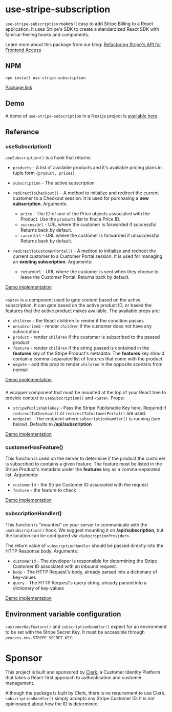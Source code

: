 # use-stripe-subscription

`use-stripe-subscription` makes it easy to add Stripe Billing to a React application. It uses Stripe's SDK to create a standardized React SDK with familiar-feeling hooks and components.

Learn more about this package from our blog: [Refactoring Stripe's API for Frontend Access](https://clerk.dev/blog/refactoring-stripes-api-for-frontend-access)

## NPM

```
npm install use-stripe-subscription
```

[Package link](https://www.npmjs.com/package/use-stripe-subscription)

## Demo

A demo of `use-stripe-subscription` in a Next.js project is [available here](https://github.com/clerkinc/use-stripe-subscription-demo).

## Reference

### useSubscription()

`useSubscription()` is a hook that returns:

- `products` - A list of available products and it's available pricing plans in tuple form `{product, prices}`
- `subscription` - The active subscription
- `redirectToCheckout()` - A method to initialize and redirect the current customer to a Checkout session. It is used for purchasing a **new subscription**. Arguments:

  - `price` - The ID of one of the Price objects associated with the Product. Use the `products` list to find a Price ID.
  - `successUrl` - URL where the customer is forwarded if successful. Returns back by default.
  - `cancelUrl` - URL where the customer is forwarded if unsuccessful. Returns back by default.

- `redirectToCustomerPortal()` - A method to initialize and redirect the current customer to a Customer Portal session. It is used for managing an **existing subscription**. Arguments:
  - `returnUrl` - URL where the customer is sent when they choose to leave the Customer Portal. Returns back by default.

[Demo implementation](https://github.com/clerkinc/use-stripe-subscription-demo/blob/main/pages/index.tsx)

### <Gate>

`<Gate>` is a component used to gate content based on the active subscription. It can gate based on the active product ID, or based the features that the active product makes available. The available props are:

- `children` - the React children to render if the condition passes
- `unsubscribed` - render `children` if the customer does not have any subscription
- `product` - render `children` if the customer is subscribed to the passed product
- `feature` - render `children` if the string passed is contained in the **features** key of the Stripe Product's metadata. The **features** key should contain a comma-separated list of features that come with the product.
- `negate` - add this prop to render `children` in the opposite scenario from normal

[Demo implementation](https://github.com/clerkinc/use-stripe-subscription-demo/blob/main/pages/index.tsx)

### <SubscriptionProvider>

A wrapper component that must be mounted at the top of your React tree to provide context to `useSubscription()` and `<Gate>`. Props:

- `stripePublishableKey` - Pass the Stripe Publishable Key here. Required if `redirectToCheckout()` or `redirectToCustomerPortal()` are used.
- `endpoint` - The endpoint where `subscriptionHandler()` is running (see below). Defaults to **/api/subscription**

[Demo implementation](https://github.com/clerkinc/use-stripe-subscription-demo/blob/main/pages/_app.js)

### customerHasFeature()

This function is used on the server to determine if the product the customer is subscribed to contains a given feature. The feature must be listed in the Stripe Product's metadata under the **features** key as a comma-separated list. Arguments:

- `customerId` - the Stripe Customer ID associated with the request
- `feature` - the feature to check

[Demo implementation](https://github.com/clerkinc/use-stripe-subscription-demo/blob/main/pages/api/tryFeature1.ts)

### subscriptionHandler()

This function is "mounted" on your server to communicate with the `useSubscription()` hook. We suggest mounting it on **/api/subscription**, but the location can be configured via `<SubscriptionProvider>`.

The return value of `subscriptionHandler` should be passed directly into the HTTP Response body. Arguments:

- `customerId` - The developer is responsible for determining the Stripe Customer ID associated with an inbound request.
- `body` - The HTTP Request's body, already parsed into a dictionary of key-values
- `query` - The HTTP Request's query string, already parsed into a dictionary of key-values

[Demo implementation](https://github.com/clerkinc/use-stripe-subscription-demo/blob/main/pages/api/subscription.ts)

## Environment variable configuration

`customerHasFeature()` and `subscriptionHandler()` expect for an environment to be set with the Stripe Secret Key. It must be accessible through `process.env.STRIPE_SECRET_KEY`.

# Sponsor

This project is built and sponsored by [Clerk](https://clerk.dev), a Customer Identity Platform that takes a React-first approach to authentication and customer management.

Although the package is built by Clerk, there is no requirement to use Clerk. `subscriptionHandler()` simply accepts any Stripe Customer ID. It is not opinionated about how the ID is determined.
